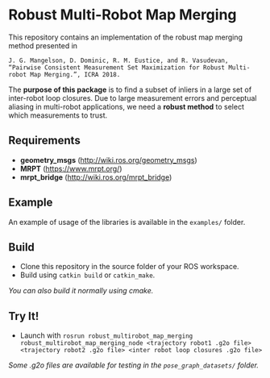 # Robust Multi-Robot Map Merging

This repository contains an implementation of the robust map merging method presented in
```
J. G. Mangelson, D. Dominic, R. M. Eustice, and R. Vasudevan, 
“Pairwise Consistent Measurement Set Maximization for Robust Multi-robot Map Merging.”, ICRA 2018.
```

The **purpose of this package** is to find a subset of inliers in a large set of inter-robot loop closures. Due to large measurement errors and perceptual aliasing in multi-robot applications, we need a **robust method** to select which measurements to trust.

## Requirements
- **geometry_msgs**   (http://wiki.ros.org/geometry_msgs)
- **MRPT**            (https://www.mrpt.org/)
- **mrpt_bridge**     (http://wiki.ros.org/mrpt_bridge)

## Example
An example of usage of the libraries is available in the `examples/` folder.

## Build
- Clone this repository in the source folder of your ROS workspace.
- Build using `catkin build` or `catkin_make`.

_You can also build it normally using cmake._

## Try It!
- Launch with `rosrun robust_multirobot_map_merging robust_multirobot_map_merging_node <trajectory robot1 .g2o file> <trajectory robot2 .g2o file> <inter robot loop closures .g2o file>`

_Some .g2o files are available for testing in the `pose_graph_datasets/` folder._
